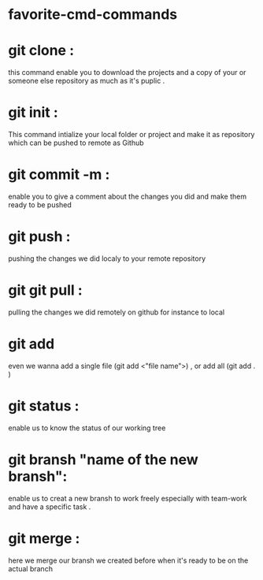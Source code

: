 # favorite-cmd-commands

# git clone :

this command enable you to download the projects and a copy of your or someone else repository as much as it's puplic .

# git init :

This command intialize your local folder or project and make it as repository which can be pushed to remote as Github

# git commit -m :

enable you to give a comment about the changes you did and make them ready to be pushed

# git  push :

pushing the changes we did localy to your remote repository

# git git pull :

pulling the changes we did remotely on github for instance to local

# git add

even we wanna add a single file (git add <"file name">) , or add all (git add . )

# git status :

enable us to know the status of our working tree

# git bransh "name of the new bransh":

enable us to creat a new bransh to work freely especially with team-work and have a specific task .

# git merge :

here we merge our bransh we created before when it's ready to be on the actual branch
